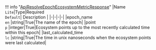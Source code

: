 !!! info "[ApiResolveEpochEcosystemMetricResponse](/../../schemas/api_resolve_epoch_ecosystem_metric_response)"
    |Name<br>`Lite`|Type|Required<br>`Default`| Description |
    |-|-|-|-|
    |epoch_name<br>`en` |string|True|The name of the epoch|
    |point<br>`p` |integer|True|Ecosystem points up to the most recently calculated time within this epoch|
    |last_calculated_time<br>`lc` |string|True|The time in unix nanoseconds when the ecosystem points were last calculated|

